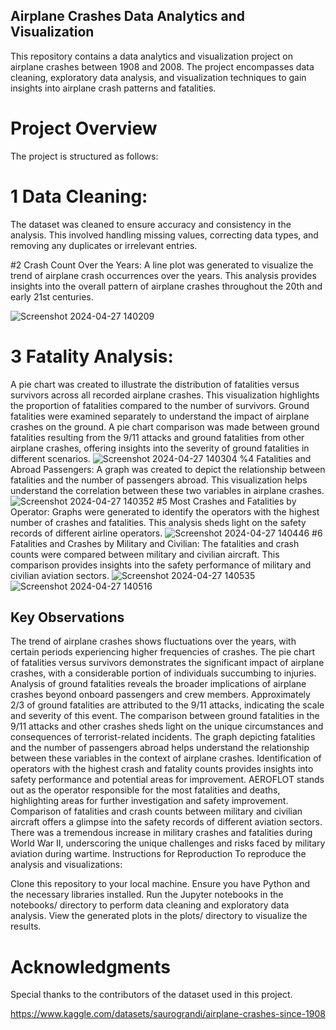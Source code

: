 ## Airplane Crashes Data Analytics and Visualization
This repository contains a data analytics and visualization project on airplane crashes between 1908 and 2008. The project encompasses data cleaning, exploratory data analysis, and visualization techniques to gain insights into airplane crash patterns and fatalities.

# Project Overview
The project is structured as follows:

 # 1 Data Cleaning:
The dataset was cleaned to ensure accuracy and consistency in the analysis. This involved handling missing values, correcting data types, and removing any duplicates or irrelevant entries.

#2 Crash Count Over the Years:
A line plot was generated to visualize the trend of airplane crash occurrences over the years. This analysis provides insights into the overall pattern of airplane crashes throughout the 20th and early 21st centuries.


![Screenshot 2024-04-27 140209](https://github.com/Ashu11123/Aeroplane-Crash-Anlaysis/assets/142722498/90b72c5c-c11a-4cb6-9be8-bc90c15da292)
# 3 Fatality Analysis:

A pie chart was created to illustrate the distribution of fatalities versus survivors across all recorded airplane crashes. This visualization highlights the proportion of fatalities compared to the number of survivors.
Ground fatalities were examined separately to understand the impact of airplane crashes on the ground.
A pie chart comparison was made between ground fatalities resulting from the 9/11 attacks and ground fatalities from other airplane crashes, offering insights into the severity of ground fatalities in different scenarios.
![Screenshot 2024-04-27 140304](https://github.com/Ashu11123/Aeroplane-Crash-Anlaysis/assets/142722498/6472d296-d44f-42e7-a180-4965bf2c4f84)
%4 Fatalities and Abroad Passengers: 
A graph was created to depict the relationship between fatalities and the number of passengers abroad. This visualization helps understand the correlation between these two variables in airplane crashes.
![Screenshot 2024-04-27 140352](https://github.com/Ashu11123/Aeroplane-Crash-Anlaysis/assets/142722498/2c5f2487-0e62-4fbd-9009-408eebfeaf67)
#5 Most Crashes and Fatalities by Operator: 
Graphs were generated to identify the operators with the highest number of crashes and fatalities. This analysis sheds light on the safety records of different airline operators.
![Screenshot 2024-04-27 140446](https://github.com/Ashu11123/Aeroplane-Crash-Anlaysis/assets/142722498/9778f26b-6b75-49d8-a5fb-4d9e157318db)
#6 Fatalities and Crashes by Military and Civilian: 
The fatalities and crash counts were compared between military and civilian aircraft. This comparison provides insights into the safety performance of military and civilian aviation sectors.
![Screenshot 2024-04-27 140535](https://github.com/Ashu11123/Aeroplane-Crash-Anlaysis/assets/142722498/186cbdae-c45c-4b9e-959c-429cf832864b)
![Screenshot 2024-04-27 140516](https://github.com/Ashu11123/Aeroplane-Crash-Anlaysis/assets/142722498/e37d3435-0c7c-454c-a8e1-7f25a23afd45)
## Key Observations
The trend of airplane crashes shows fluctuations over the years, with certain periods experiencing higher frequencies of crashes.
The pie chart of fatalities versus survivors demonstrates the significant impact of airplane crashes, with a considerable portion of individuals succumbing to injuries.
Analysis of ground fatalities reveals the broader implications of airplane crashes beyond onboard passengers and crew members. Approximately 2/3 of ground fatalities are attributed to the 9/11 attacks, indicating the scale and severity of this event.
The comparison between ground fatalities in the 9/11 attacks and other crashes sheds light on the unique circumstances and consequences of terrorist-related incidents.
The graph depicting fatalities and the number of passengers abroad helps understand the relationship between these variables in the context of airplane crashes.
Identification of operators with the highest crash and fatality counts provides insights into safety performance and potential areas for improvement. AEROFLOT stands out as the operator responsible for the most fatalities and deaths, highlighting areas for further investigation and safety improvement.
Comparison of fatalities and crash counts between military and civilian aircraft offers a glimpse into the safety records of different aviation sectors. There was a tremendous increase in military crashes and fatalities during World War II, underscoring the unique challenges and risks faced by military aviation during wartime.
Instructions for Reproduction
To reproduce the analysis and visualizations:

Clone this repository to your local machine.
Ensure you have Python and the necessary libraries installed.
Run the Jupyter notebooks in the notebooks/ directory to perform data cleaning and exploratory data analysis.
View the generated plots in the plots/ directory to visualize the results.

# Acknowledgments
Special thanks to the contributors of the dataset used in this project.

https://www.kaggle.com/datasets/saurograndi/airplane-crashes-since-1908


